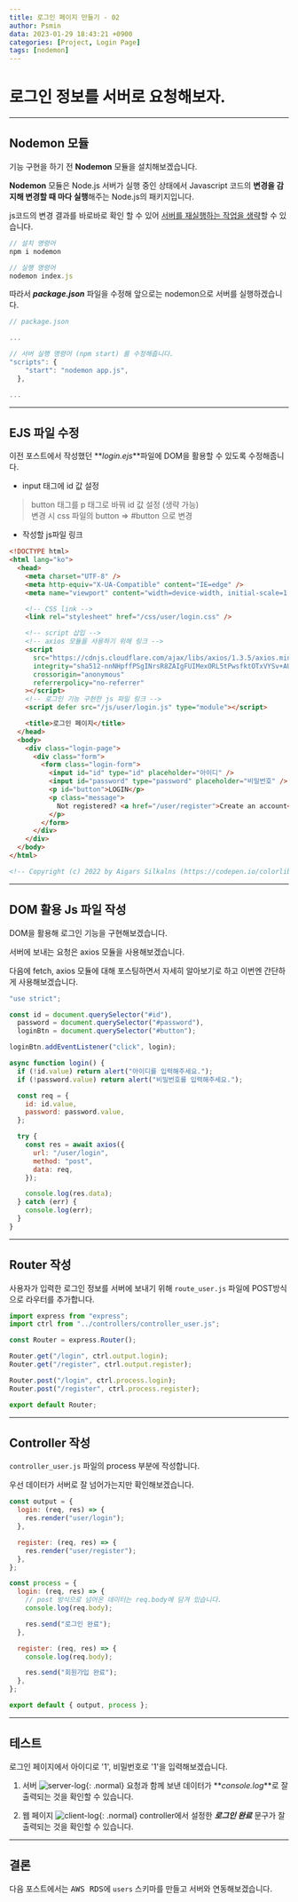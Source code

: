 ```yaml
---
title: 로그인 페이지 만들기 - 02
author: Psmin
data: 2023-01-29 18:43:21 +0900
categories: [Project, Login Page]
tags: [nodemon]
---
```


# 로그인 정보를 서버로 요청해보자.

---

## Nodemon 모듈

기능 구현을 하기 전 **Nodemon** 모듈을 설치해보겠습니다.

**Nodemon** 모듈은 Node.js 서버가 실행 중인 상태에서 Javascript 코드의 **변경을 감지해 변경할 때 마다 실행**해주는 Node.js의 패키지입니다.

js코드의 변경 결과를 바로바로 확인 할 수 있어 <u>서버를 재실행하는 작업을 생략</u>할 수 있습니다.

```js
// 설치 명령어
npm i nodemon

// 실행 명령어
nodemon index.js
```

따라서 **_package.json_** 파일을 수정해 앞으로는 nodemon으로 서버를 실행하겠습니다.

```js
// package.json

...

// 서버 실행 명령어 (npm start) 를 수정해줍니다.
"scripts": {
    "start": "nodemon app.js",
  },

...
```

---

## EJS 파일 수정

이전 포스트에서 작성했던 **_login.ejs_**파일에 DOM을 활용할 수 있도록 수정해줍니다.

- input 태그에 id 값 설정

> button 태그를 p 태그로 바꿔 id 값 설정 (생략 가능)  
> 변경 시 css 파일의 button => #button 으로 변경

- 작성할 js파일 링크

```html
<!DOCTYPE html>
<html lang="ko">
  <head>
    <meta charset="UTF-8" />
    <meta http-equiv="X-UA-Compatible" content="IE=edge" />
    <meta name="viewport" content="width=device-width, initial-scale=1.0" />

    <!-- CSS link -->
    <link rel="stylesheet" href="/css/user/login.css" />

    <!-- script 삽입 -->
    <!-- axios 모듈을 사용하기 위해 링크 -->
    <script
      src="https://cdnjs.cloudflare.com/ajax/libs/axios/1.3.5/axios.min.js"
      integrity="sha512-nnNHpffPSgINrsR8ZAIgFUIMexORL5tPwsfktOTxVYSv+AUAILuFYWES8IHl+hhIhpFGlKvWFiz9ZEusrPcSBQ=="
      crossorigin="anonymous"
      referrerpolicy="no-referrer"
    ></script>
    <!-- 로그인 기능 구현한 js 파일 링크 -->
    <script defer src="/js/user/login.js" type="module"></script>

    <title>로그인 페이지</title>
  </head>
  <body>
    <div class="login-page">
      <div class="form">
        <form class="login-form">
          <input id="id" type="id" placeholder="아이디" />
          <input id="password" type="password" placeholder="비밀번호" />
          <p id="button">LOGIN</p>
          <p class="message">
            Not registered? <a href="/user/register">Create an account</a>
          </p>
        </form>
      </div>
    </div>
  </body>
</html>

<!-- Copyright (c) 2022 by Aigars Silkalns (https://codepen.io/colorlib/pen/rxddKy) -->
```

---

## DOM 활용 Js 파일 작성

DOM을 활용해 로그인 기능을 구현해보겠습니다.

서버에 보내는 요청은 axios 모듈을 사용해보겠습니다.

다음에 fetch, axios 모듈에 대해 포스팅하면서 자세히 알아보기로 하고 이번엔 간단하게 사용해보겠습니다.

```js
"use strict";

const id = document.querySelector("#id"),
  password = document.querySelector("#password"),
  loginBtn = document.querySelector("#button");

loginBtn.addEventListener("click", login);

async function login() {
  if (!id.value) return alert("아이디를 입력해주세요.");
  if (!password.value) return alert("비밀번호를 입력해주세요.");

  const req = {
    id: id.value,
    password: password.value,
  };

  try {
    const res = await axios({
      url: "/user/login",
      method: "post",
      data: req,
    });

    console.log(res.data);
  } catch (err) {
    console.log(err);
  }
}
```

---

## Router 작성

사용자가 입력한 로그인 정보를 서버에 보내기 위해 `route_user.js` 파일에 POST방식으로 라우터를 추가합니다.

```js
import express from "express";
import ctrl from "../controllers/controller_user.js";

const Router = express.Router();

Router.get("/login", ctrl.output.login);
Router.get("/register", ctrl.output.register);

Router.post("/login", ctrl.process.login);
Router.post("/register", ctrl.process.register);

export default Router;
```

---

## Controller 작성

`controller_user.js` 파일의 process 부분에 작성합니다.

우선 데이터가 서버로 잘 넘어가는지만 확인해보겠습니다.

```js
const output = {
  login: (req, res) => {
    res.render("user/login");
  },

  register: (req, res) => {
    res.render("user/register");
  },
};

const process = {
  login: (req, res) => {
    // post 방식으로 넘어온 데이터는 req.body에 담겨 있습니다.
    console.log(req.body);

    res.send("로그인 완료");
  },

  register: (req, res) => {
    console.log(req.body);

    res.send("회원가입 완료");
  },
};

export default { output, process };
```

---

## 테스트

로그인 페이지에서 아이디로 '1', 비밀번호로 '1'을 입력해보겠습니다.

1. 서버
   ![server-log](/assets/img/server-log.png){: .normal}
   요청과 함께 보낸 데이터가 **_console.log_**로 잘 출력되는 것을 확인할 수 있습니다.

1. 웹 페이지
   ![client-log](/assets/img/client-log.png){: .normal}
   controller에서 설정한 **_로그인 완료_** 문구가 잘 출력되는 것을 확인할 수 있습니다.

---

## 결론

다음 포스트에서는 <kbd>AWS RDS</kbd>에 `users` 스키마를 만들고 서버와 연동해보겠습니다.

